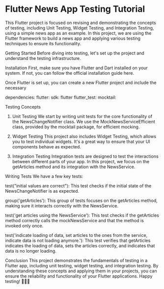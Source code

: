 # Flutter News App Testing Tutorial

This Flutter project is focused on revising and demonstrating the concepts of testing, including Unit Testing, Widget Testing, and Integration Testing, using a simple news app as an example. In this project, we are using the Flutter framework to build a news app and applying various testing techniques to ensure its functionality.

Getting Started
Before diving into testing, let's set up the project and understand the testing infrastructure.

Installation
First, make sure you have Flutter and Dart installed on your system. If not, you can follow the official installation guide here.

Once Flutter is set up, you can create a new Flutter project and include the necessary 

dependencies:
  flutter:
    sdk: flutter
  flutter_test:
  mocktail:

Testing Concepts
1. Unit Testing
We start by writing unit tests for the core functionality of the NewsChangeNotifier class. We use the MockNewsServiceEfficient class, provided by the mocktail package, for efficient mocking.

2. Widget Testing
This project also includes Widget Testing, which allows you to test individual widgets. It's a great way to ensure that your UI components behave as expected.

3. Integration Testing
Integration tests are designed to test the interactions between different parts of your app. In this project, we focus on the getArticles method and its integration with the NewsService.

Writing Tests
We have a few key tests:

test("initial values are correct"): This test checks if the initial state of the NewsChangeNotifier is as expected.

group('getArticles'): This group of tests focuses on the getArticles method, making sure it interacts correctly with the NewsService.

test('get articles using the NewsService'): This test checks if the getArticles method correctly calls the mockNewsService and that the method is invoked only once.

test('indicate loading of data, set articles to the ones from the service, indicate data is not loading anymore.'): This test verifies that getArticles indicates the loading of data, sets the articles correctly, and indicates that data is no longer loading.

Conclusion
This project demonstrates the fundamentals of testing in a Flutter app, including unit testing, widget testing, and integration testing. By understanding these concepts and applying them in your projects, you can ensure the reliability and functionality of your Flutter applications. Happy testing! 🚀🧪📱
